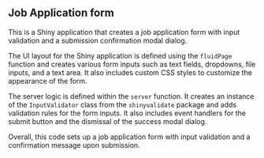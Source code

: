 ## Job Application form

This is a Shiny application that creates a job application form with input validation and a submission confirmation modal dialog.

The UI layout for the Shiny application is defined using the `fluidPage` function and creates various form inputs such as text fields, dropdowns, file inputs, and a text area. It also includes custom CSS styles to customize the appearance of the form.

The server logic is defined within the `server` function. It creates an instance of the `InputValidator` class from the `shinyvalidate` package and adds validation rules for the form inputs. It also includes event handlers for the submit button and the dismissal of the success modal dialog.

Overall, this code sets up a job application form with input validation and a confirmation message upon submission.
